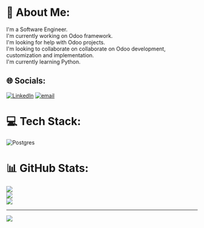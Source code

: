 # 💫 About Me:
I'm a Software Engineer.<br>I'm currently working on Odoo framework.<br>I'm looking for help with Odoo projects.<br>I'm looking to collaborate on  collaborate on Odoo development, customization and implementation. <br>I'm currently learning Python.


## 🌐 Socials:
[![LinkedIn](https://img.shields.io/badge/LinkedIn-%230077B5.svg?logo=linkedin&logoColor=white)](https://linkedin.com/in/www.linkedin.com/in/rohini-skilltech) [![email](https://img.shields.io/badge/Email-D14836?logo=gmail&logoColor=white)](mailto:rohinimanu1025@gmail.com) 

# 💻 Tech Stack:
![Postgres](https://img.shields.io/badge/postgres-%23316192.svg?style=flat&logo=postgresql&logoColor=white)
# 📊 GitHub Stats:
![](https://github-readme-stats.vercel.app/api?username=Rohini-Skilltech&theme=dark&hide_border=false&include_all_commits=false&count_private=false)<br/>
![](https://nirzak-streak-stats.vercel.app/?user=Rohini-Skilltech&theme=dark&hide_border=false)<br/>
![](https://github-readme-stats.vercel.app/api/top-langs/?username=Rohini-Skilltech&theme=dark&hide_border=false&include_all_commits=false&count_private=false&layout=compact)

---
[![](https://visitcount.itsvg.in/api?id=Rohini-Skilltech&icon=7&color=0)](https://visitcount.itsvg.in)

<!-- Proudly created with GPRM ( https://gprm.itsvg.in ) -->
